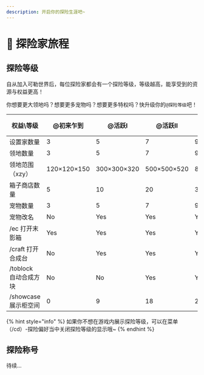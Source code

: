 ```yaml
---
description: 开启你的探险生涯吧~
---
```


# 🦅 探险家旅程

## 探险等级

自从加入可勒世界后，每位探险家都会有一个探险等级，等级越高，能享受到的资源与权益更高！

你想要更大领地吗？想要更多宠物吗？想要更多特权吗？快升级你的`@探险等级`吧！

<table><thead><tr><th width="215">权益\等级</th><th width="129">@初来乍到</th><th width="141">@活跃Ⅰ</th><th width="144">@活跃Ⅱ</th><th width="143">@活跃Ⅲ</th><th>待续...</th></tr></thead><tbody><tr><td>设置家数量</td><td>3</td><td>5</td><td>7</td><td>9</td><td></td></tr><tr><td>领地数量</td><td>3</td><td>5</td><td>7</td><td>9</td><td></td></tr><tr><td>领地范围（xzy）</td><td>120×120×150</td><td>300×300×320</td><td>500×500×520</td><td>850×850×900</td><td></td></tr><tr><td>箱子商店数量</td><td>5</td><td>10</td><td>20</td><td>30</td><td></td></tr><tr><td>宠物数量</td><td>3</td><td>5</td><td>7</td><td>9</td><td></td></tr><tr><td>宠物改名</td><td>No</td><td>Yes</td><td>Yes</td><td>Yes</td><td></td></tr><tr><td>/ec 打开末影箱</td><td>Yes</td><td>Yes</td><td>Yes</td><td>Yes</td><td></td></tr><tr><td>/craft 打开合成台</td><td>No</td><td>Yes</td><td>Yes</td><td>Yes</td><td></td></tr><tr><td>/toblock 自动合成方块</td><td>No</td><td>No</td><td>Yes</td><td>Yes</td><td></td></tr><tr><td>/showcase 展示柜空间</td><td>0</td><td>9</td><td>18</td><td>27</td><td></td></tr></tbody></table>

{% hint style="info" %}
如果你不想在游戏内展示探险等级，可以在菜单（/cd）-探险偏好当中关闭探险等级的显示哦\~
{% endhint %}



## 探险称号

待续...
